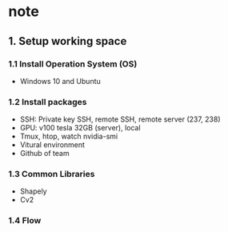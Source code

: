 # note

## 1. Setup working space
### 1.1 Install Operation System (OS)
* Windows 10 and Ubuntu

### 1.2 Install packages
* SSH: Private key SSH, remote SSH, remote server (237, 238)
* GPU: v100 tesla 32GB (server), local
* Tmux, htop, watch nvidia-smi
* Vitural environment
* Github of team

### 1.3 Common Libraries
* Shapely
* Cv2

### 1.4 Flow
